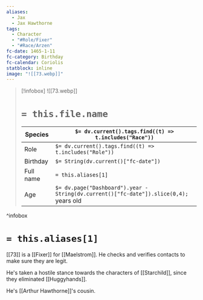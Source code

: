 ```yaml
---
aliases:
  - Jax
  - Jax Hawthorne
tags:
  - Character
  - "#Role/Fixer"
  - "#Race/Arzen"
fc-date: 1465-1-11
fc-category: Birthday
fc-calendar: Coriolis
statblock: inline
image: "![[73.webp]]"
---
```

> [!infobox]
> ![[73.webp]]
> # `= this.file.name`
> | Species | `$= dv.current().tags.find((t) => t.includes("Race"))` |
> | ---- | ---- |
> | Role | `$= dv.current().tags.find((t) => t.includes("Role"))` |
> | Birthday | `$= String(dv.current()["fc-date"])` |
> | Full name | `= this.aliases[1]`|
> | Age | `$= dv.page("Dashboard").year - String(dv.current()["fc-date"]).slice(0,4);` years old|
^infobox
# `= this.aliases[1]`
[[73]] is a [[Fixer]] for [[Maelstrom]]. He checks and verifies contacts to make sure they are legit.

He's taken a hostile stance towards the characters of [[Starchild]], since they eliminated [[Huggyhands]].

He's [[Arthur Hawthorne]]'s cousin.